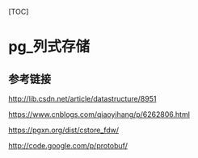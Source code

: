 [TOC]

# pg_列式存储



































## 参考链接

http://lib.csdn.net/article/datastructure/8951

https://www.cnblogs.com/qiaoyihang/p/6262806.html

<https://pgxn.org/dist/cstore_fdw/>

<http://code.google.com/p/protobuf/>